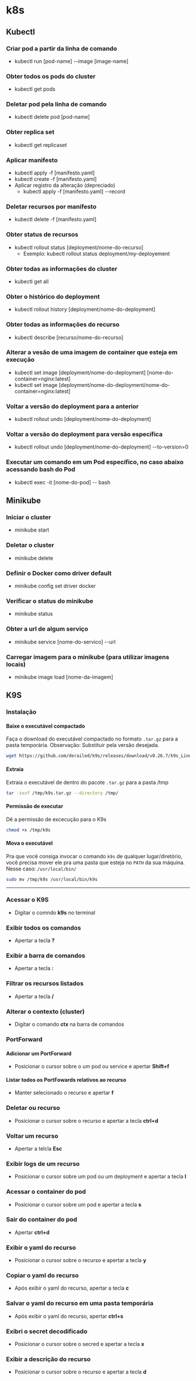 # k8s

## Kubectl

### Criar pod a partir da linha de comando
- kubectl run [pod-name] --image [image-name]

### Obter todos os pods do cluster
- kubectl get pods

### Deletar pod pela linha de comando
- kubectl delete pod [pod-name]

### Obter replica set
- kubectl get replicaset

### Aplicar manifesto
- kubectl apply -f [manifesto.yaml]
- kubectl create -f [manifesto.yaml]
- Aplicar registro da alteração (depreciado)
    - kubectl apply -f [manifesto.yaml] --record

### Deletar recursos por manifesto
- kubectl delete -f [manifesto.yaml]

### Obter status de recursos
- kubectl rollout status [deployment/nome-do-recurso]
    - Exemplo: kubectl rollout status deployment/my-deployement

### Obter todas as informações do cluster
- kubectl get all

### Obter o histórico do deployment
- kubectl rollout history [deployment/nome-do-deployment]

### Obter todas as informações do recurso
- kubectl describe [recurso/nome-do-recurso]

### Alterar a vesão de uma imagem de container que esteja em execução
- kubectl set image [deployment/nome-do-deployment] [nome-do-container=nginx:latest]
- kubectl set image [deployment/nome-do-deployment/nome-do-container=nginx:latest]

### Voltar a versão do deployment para a anterior
- kubectl rollout undo [deployment/nome-do-deployment]

### Voltar a versão do deployment para versão específica
- kubectl rollout undo [deployment/nome-do-deployment] --to-version=0

### Executar um comando em um Pod específico, no caso abaixo acessando bash do Pod
- kubectl exec -it [nome-do-pod] -- bash

## Minikube

### Iniciar o cluster
- minikube start

### Deletar o cluster
- minikube delete

### Definir o Docker como driver default
- minikube config set driver docker

### Verificar o status do minikube
- minikube status

### Obter a url de algum serviço
- minikube service [nome-do-servico] --url

### Carregar imagem para o minikube (para utilizar imagens locais)
- minikube image load [nome-da-imagem]

## K9S

### Instalação

#### Baixe o executável compactado
Faça o download do executável compactado no formato `.tar.gz` para a pasta temporária. Observação: Substituir pela versão desejada.
```bash
wget https://github.com/derailed/k9s/releases/download/v0.26.7/k9s_Linux_x86_64.tar.gz -O /tmp/k9s.tar.gz
```

#### Extraia
Extraia o executável de dentro do pacote `.tar.gz` para a pasta /tmp
```bash
tar -zxvf /tmp/k9s.tar.gz --directory /tmp/
```

#### Permissão de executar
Dê a permissão de excecução para o K9s
```bash
chmod +x /tmp/k9s
```

#### Mova o executável
Pra que você consiga invocar o comando `k9s` de qualquer lugar/diretório, você precisa mover ele pra uma pasta que esteja no `PATH` da sua máquina.  
Nesse caso: `/usr/local/bin/`

```bash
sudo mv /tmp/k9s /usr/local/bin/k9s
```
---
### Acessar o K9S
- Digitar o comndo **k9s** no terminal

### Exibir todos os comandos
- Apertar a tecla **?**

### Exibir a barra de comandos
- Apertar a tecla **:**

### Filtrar os recursos listados
- Apertar a tecla **/**

### Alterar o contexto (cluster)
- Digitar o comando **ctx** na barra de comandos

### PortForward

#### Adicionar um PortForward
- Posicionar o cursor sobre o um pod ou service e apertar **Shift+f**

#### Listar todos os PortFowards relativos ao recurso
- Manter selecionado o recurso e apertar **f**

### Deletar ou recurso
- Posicionar o cursor sobre o recurso e apertar a tecla **ctrl+d**

### Voltar um recurso
- Apertar a telcla **Esc**

### Exibir logs de um recurso
- Posicionar o cursor sobre um pod ou um deployment e apertar a tecla **l**

### Acessar o container do pod
- Posicionar o cursor sobre um pod e apertar a tecla **s**

### Sair do container do pod
- Apertar **ctrl+d**

### Exibir o yaml do recurso
- Posicionar o cursor sobre o recurso e apertar a tecla **y**

### Copiar o yaml do recurso
- Após exibir o yaml do recurso, apertar a tecla **c**

### Salvar o yaml do recurso em uma pasta temporária
- Após exibir o yaml do recurso, apertar **ctrl+s**

### Exibri o secret decodificado
- Posicionar o cursor sobre o secred e apertar a tecla **x**

### Exibir a descrição do recurso
-  Posicionar o cursor sobre o recurso e apertar a tecla **d**
